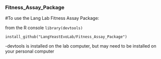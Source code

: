 ### Fitness_Assay_Package

#To use the Lang Lab Fitness Assay Package: 

from the R console 
`library(devtools)`  

`install_github("LangYeastEvoLab/Fitness_Assay_Package")`

-devtools is installed on the lab computer, but may need to be installed on your personal computer
